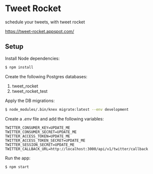 # Tweet Rocket

schedule your tweets, with tweet rocket

https://tweet-rocket.appspot.com/

## Setup

Install Node dependencies:

```sh
$ npm install
```

Create the following Postgres databases:

1. tweet_rocket
1. tweet_rocket_test

Apply the DB migrations:

```sh
$ node_modules/.bin/knex migrate:latest --env development
```

Create a *.env* file and add the following variables:

```
TWITTER_CONSUMER_KEY=UPDATE_ME
TWITTER_CONSUMER_SECRET=UPDATE_ME
TWITTER_ACCESS_TOKEN=UPDATE_ME
TWITTER_ACCESS_TOKEN_SECRET=UPDATE_ME
TWITTER_SESSION_SECRET=UPDATE_ME
TWITTER_CALLBACK_URL=http://localhost:3000/api/v1/twitter/callback
```

Run the app:

```sh
$ npm start
```
